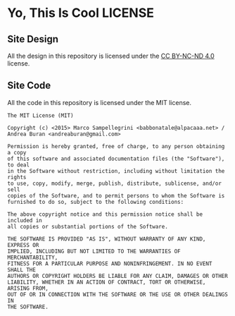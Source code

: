 

# Yo, This Is Cool LICENSE

## Site Design

All the design in this repository is licensed under the [CC BY-NC-ND 4.0](http://creativecommons.org/licenses/by-nc-nd/4.0/) license.

## Site Code

All the code in this repository is licensed under the MIT license.

    The MIT License (MIT)

    Copyright (c) <2015> Marco Sampellegrini <babbonatale@alpacaaa.net> / Andrea Buran <andreaburan@gmail.com>

    Permission is hereby granted, free of charge, to any person obtaining a copy
    of this software and associated documentation files (the "Software"), to deal
    in the Software without restriction, including without limitation the rights
    to use, copy, modify, merge, publish, distribute, sublicense, and/or sell
    copies of the Software, and to permit persons to whom the Software is
    furnished to do so, subject to the following conditions:

    The above copyright notice and this permission notice shall be included in
    all copies or substantial portions of the Software.

    THE SOFTWARE IS PROVIDED "AS IS", WITHOUT WARRANTY OF ANY KIND, EXPRESS OR
    IMPLIED, INCLUDING BUT NOT LIMITED TO THE WARRANTIES OF MERCHANTABILITY,
    FITNESS FOR A PARTICULAR PURPOSE AND NONINFRINGEMENT. IN NO EVENT SHALL THE
    AUTHORS OR COPYRIGHT HOLDERS BE LIABLE FOR ANY CLAIM, DAMAGES OR OTHER
    LIABILITY, WHETHER IN AN ACTION OF CONTRACT, TORT OR OTHERWISE, ARISING FROM,
    OUT OF OR IN CONNECTION WITH THE SOFTWARE OR THE USE OR OTHER DEALINGS IN
    THE SOFTWARE.
